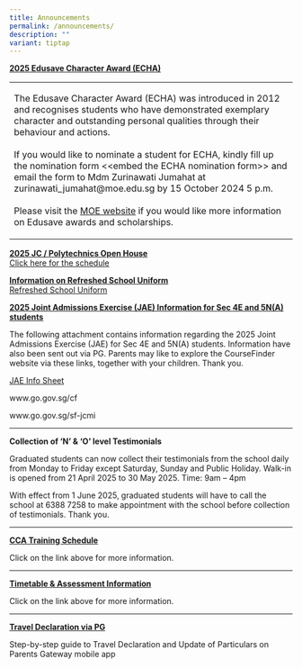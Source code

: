 ```yaml
---
title: Announcements
permalink: /announcements/
description: ""
variant: tiptap
---
```

<p><strong><u>2025 Edusave Character Award (ECHA)</u></strong>
</p>
<table style="minWidth: 25px">
<colgroup>
<col>
</colgroup>
<tbody>
<tr>
<td rowspan="1" colspan="1">
<p>The Edusave Character Award (ECHA) was introduced in 2012 and recognises
students who have demonstrated exemplary character and outstanding personal
qualities through their behaviour and actions.
<br>
<br>If you would like to nominate a student for ECHA, kindly fill up the nomination
form &lt;&lt;embed the ECHA nomination form&gt;&gt; and email the form
to Mdm Zurinawati Jumahat at <a rel="noopener noreferrer nofollow" target="_blank">zurinawati_jumahat@moe.edu.sg</a> by
15 October 2024 5 p.m.
<br>
<br>Please visit the <a href="https://www.moe.gov.sg/financial-matters/awards-scholarships/edusave-awards" rel="noopener nofollow" target="_blank">MOE website</a> if
you would like more information on Edusave awards and scholarships.</p>
</td>
</tr>
</tbody>
</table>
<p><strong><u>2025 JC / Polytechnics Open House</u></strong>
<br><a href="/files/JC_and_Poly_Open_House_2025.pdf" rel="noopener nofollow" target="_blank">Click here for the schedule</a>
</p>
<p></p>
<p><strong><u>Information on Refreshed School Uniform</u></strong>
<br><a href="/files/Infosheet__Refreshed_School_Uniform.pdf" rel="noopener nofollow" target="_blank">Refreshed School Uniform</a>
<br>
</p>
<p></p>
<p><strong><u>2025 Joint Admissions Exercise (JAE) Information for Sec 4E and 5N(A) students</u></strong>
</p>
<p>The following attachment contains information regarding the 2025 Joint
Admissions Exercise (JAE) for Sec 4E and 5N(A) students. Information have
also been sent out via PG. Parents may like to explore the CourseFinder
website via these links, together with your children. Thank you.</p>
<p><a href="/files/JAE 2025/2025_JAE_Info_Sheet.pdf" rel="noopener nofollow" target="_blank">JAE Info Sheet</a>
</p>
<p><a rel="noopener noreferrer nofollow" target="_blank">www.go.gov.sg/cf</a>
</p>
<p><a rel="noopener noreferrer nofollow" target="_blank">www.go.gov.sg/sf-jcmi</a>
</p>
<hr>
<p><strong>Collection of ‘N’ &amp; ‘O’ level Testimonials</strong>
</p>
<p>Graduated students can now collect their testimonials from the school
daily from Monday to Friday except Saturday, Sunday and Public Holiday.
Walk-in is opened from 21 April 2025 to 30 May 2025. Time: 9am – 4pm</p>
<p>With effect from 1 June 2025, graduated students will have to call the
school at 6388 7258 to make appointment with the school before collection
of testimonials. Thank you.</p>
<hr>
<p><strong><a href="/co-curriculum/co-curricular-activities-cca" rel="noopener noreferrer nofollow" target="_blank">CCA Training Schedule</a></strong>
</p>
<p>Click on the link above for more information.</p>
<hr>
<p><strong><a href="/curriculum/instructional-programme-ip/timetable-and-assessment" rel="noopener noreferrer nofollow" target="_blank">Timetable &amp; Assessment Information</a></strong>
</p>
<p>Click on the link above for more information.</p>
<hr>
<p><strong><a href="/files/Resources%20for%20parents/Instructions_for_Travel_Declaration_on_PG.pdf" rel="noopener noreferrer nofollow" target="_blank">Travel Declaration via PG</a></strong>
</p>
<p>Step-by-step guide to Travel Declaration and Update of Particulars on
Parents Gateway mobile app</p>